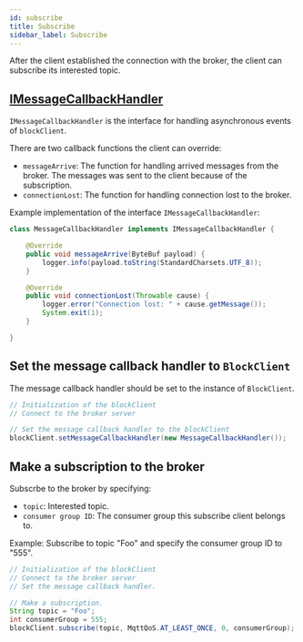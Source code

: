 ```yaml
---
id: subscribe
title: Subscribe
sidebar_label: Subscribe
---
```


After the client established the connection with the broker, the client can subscribe its interested topic.

## [IMessageCallbackHandler](https://dsngroup.github.io/broke/javadoc/org/dsngroup/broke/client/handler/callback/IMessageCallbackHandler.html)
```IMessageCallbackHandler``` is the interface for handling asynchronous events of ```blockClient```.

There are two callback functions the client can override:
* ```messageArrive```: The function for handling arrived messages from the broker. The messages was sent to the client because of the subscription.
* ```connectionLost```: The function for handling connection lost to the broker.

Example implementation of the interface ```IMessageCallbackHandler```:
```java
class MessageCallbackHandler implements IMessageCallbackHandler {

    @Override
    public void messageArrive(ByteBuf payload) {
        logger.info(payload.toString(StandardCharsets.UTF_8));
    }

    @Override
    public void connectionLost(Throwable cause) {
        logger.error("Connection lost: " + cause.getMessage());
        System.exit(1);
    }

}
```

## Set the message callback handler to ```BlockClient```
The message callback handler should be set to the instance of ```BlockClient```.
```java
// Initialization of the blockClient
// Connect to the broker server

// Set the message callback handler to the blockClient
blockClient.setMessageCallbackHandler(new MessageCallbackHandler());
```

## Make a subscription to the broker
Subscrbe to the broker by specifying:
* ```topic```: Interested topic.
* ```consumer group ID```: The consumer group this subscribe client belongs to.

Example: Subscribe to topic "Foo" and specify the consumer group ID to "555".
```java
// Initialization of the blockClient
// Connect to the broker server
// Set the message callback handler.

// Make a subscription.
String topic = "Foo";
int consumerGroup = 555;
blockClient.subscribe(topic, MqttQoS.AT_LEAST_ONCE, 0, consumerGroup);
```
